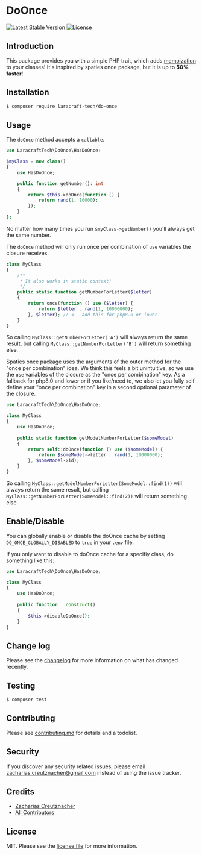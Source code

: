 # DoOnce

<p align="left">
<!--<a href="https://packagist.org/packages/laracraft-tech/do-once"><img src="https://img.shields.io/packagist/dt/laracraft-tech/do-once" alt="Total Downloads"></a>-->
<a href="https://packagist.org/packages/laracraft-tech/do-once"><img src="https://img.shields.io/packagist/v/laracraft-tech/do-once" alt="Latest Stable Version"></a>
<a href="https://packagist.org/packages/laracraft-tech/do-once"><img src="https://img.shields.io/packagist/l/laracraft-tech/do-once" alt="License"></a>
</p>

## Introduction

This package provides you with a simple PHP trait, which adds [memoization](https://en.wikipedia.org/wiki/Memoization) to your classes! It's inspired by spaties once package, but it is up to **50% faster**!

## Installation

``` bash
$ composer require laracraft-tech/do-once
```


## Usage

The `doOnce` method accepts a `callable`.

```php
use LaracraftTech\DoOnce\HasDoOnce;

$myClass = new class()
{    
    use HasDoOnce;

    public function getNumber(): int
    {
        return $this->doOnce(function () {
            return rand(1, 10000);
        });
    }
};
```

No matter how many times you run `$myClass->getNumber()` you'll always get the same number.

The `doOnce` method will only run once per combination of `use` variables the closure receives.

```php
class MyClass
{
    /**
     * It also works in static context!
     */
    public static function getNumberForLetter($letter)
    {
        return once(function () use ($letter) {
            return $letter . rand(1, 10000000);
        }, $letter); // <-- add this for php8.0 or lower
    }
}
```

So calling `MyClass::getNumberForLetter('A')` will always return the same result, but calling `MyClass::getNumberForLetter('B')` will return something else.

Spaties once package uses the arguments of the outer method for the "once per combination" idea.
We think this feels a bit unintuitive, so we use the `use` variables of the closure as the "once per combination" key.
As a fallback for php8.0 and lower or if you like/need to, we also let you fully self define your "once per combination" key in a second optional parameter of the closure.

```php
use LaracraftTech\DoOnce\HasDoOnce;

class MyClass
{
    use HasDoOnce;
    
    public static function getModelNumberForLetter($someModel)
    {
        return self::doOnce(function () use ($someModel) {
            return $someModel->letter . rand(1, 10000000);
        }, $someModel->id);
    }
}
```

So calling `MyClass::getModelNumberForLetter(SomeModel::find(1))` will always return the same result, but calling `MyClass::getNumberForLetter(SomeModel::find(2))` will return something else.

## Enable/Disable

You can globally enable or disable the doOnce cache by setting `DO_ONCE_GLOBALLY_DISABLED` to `true` in your `.env` file.

If you only want to disable to doOnce cache for a specifiy class, do something like this:

```php
use LaracraftTech\DoOnce\HasDoOnce;

class MyClass
{
    use HasDoOnce;
    
    public function __construct()
    {
        $this->disableDoOnce();
    }
}
```

## Change log

Please see the [changelog](changelog.md) for more information on what has changed recently.

## Testing

``` bash
$ composer test
```

## Contributing

Please see [contributing.md](contributing.md) for details and a todolist.

## Security

If you discover any security related issues, please email zacharias.creutznacher@gmail.com instead of using the issue tracker.

## Credits

- [Zacharias Creutznacher][link-author]
- [All Contributors][link-contributors]

## License

MIT. Please see the [license file](license.md) for more information.

[ico-version]: https://img.shields.io/packagist/v/laracraft-tech/laravel-dynamic-model.svg?style=flat-square
[ico-downloads]: https://img.shields.io/packagist/dt/laracraft-tech/laravel-dynamic-model.svg?style=flat-square
[ico-travis]: https://img.shields.io/travis/laracraft-tech/laravel-dynamic-model/master.svg?style=flat-square
[ico-styleci]: https://styleci.io/repos/12345678/shield

[link-packagist]: https://packagist.org/packages/laracraft-tech/laravel-dynamic-model
[link-downloads]: https://packagist.org/packages/laracraft-tech/laravel-dynamic-model
[link-travis]: https://travis-ci.org/laracraft-tech/laravel-dynamic-model
[link-styleci]: https://styleci.io/repos/12345678
[link-author]: https://github.com/laracraft-tech
[link-contributors]: ../../contributors
